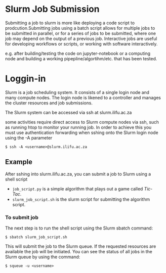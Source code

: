 # Slurm Job Submission
Submitting a job to slurm is more like deploying a code script to prodcution.Submitting jobs using a batch script allows for multiple jobs to be submitted in parallel, or for a series of jobs to be submitted, where one job may depend on the output of a previous job. Interactive jobs are useful for developing workflows or scripts, or working with software interactively.

 e.g. after building/testing the code on jupyter-notebook or a computing node and building a working pipepline/algortihm/etc. that has been tested.

# Loggin-in 
Slurm is a job scheduling system. It consists of a single login node and many compute nodes. The login node is likened to a controller and manages the cluster resources and job submissions.

The Slurm system can be accessed via ssh at slurm.ilifu.ac.za

some activities require direct access to Slurm compute nodes via ssh, such as running htop to monitor your running job. In order to achieve this you must use authentication forwarding when sshing onto the Slurm login node using the -A parameter

`$ ssh -A <username>@slurm.ilifu.ac.za`

## Example 
After sshing into slurm.ilifu.ac.za, you can submit a job to Slurm using a shell script

+ `job_script.py` is a simple algorithm that plays out a game called _*Tic-Tac*_.
+ `slurm_job_script.sh` is the slurm script for submitting the algorithm script.

 
### To submit job
The next step is to run the shell script using the Slurm sbatch command:

`$ sbatch slurm_job_script.sh`


This will submit the job to the Slurm queue. If the requested resources are available the job will be initiated. You can see the status of all jobs in the Slurm queue by using the command:

`$ squeue -u <username>`


